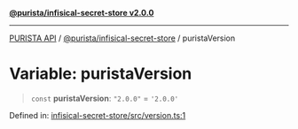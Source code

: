 [**@purista/infisical-secret-store v2.0.0**](../README.md)

***

[PURISTA API](../../../packages.md) / [@purista/infisical-secret-store](../README.md) / puristaVersion

# Variable: puristaVersion

> `const` **puristaVersion**: `"2.0.0"` = `'2.0.0'`

Defined in: [infisical-secret-store/src/version.ts:1](https://github.com/puristajs/purista/blob/master/packages/infisical-secret-store/src/version.ts#L1)
